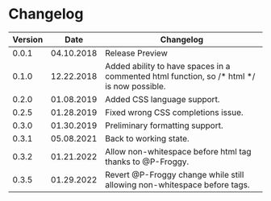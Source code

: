 # Changelog

| Version | Date | Changelog |
| ------- | -------- | ------ |
| 0.0.1 | 04.10.2018 | Release Preview |
| 0.1.0 | 12.22.2018 | Added ability to have spaces in a commented html function, so /* html */ is now possible. |
| 0.2.0 | 01.08.2019 | Added CSS language support. |
| 0.2.5 | 01.28.2019 | Fixed wrong CSS completions issue. |
| 0.3.0 | 01.30.2019 | Preliminary formatting support. |
| 0.3.1 | 05.08.2021 | Back to working state. |
| 0.3.2 | 01.21.2022 | Allow non-whitespace before html tag thanks to @P-Froggy. |
| 0.3.5 | 01.29.2022 | Revert @P-Froggy change while still allowing non-whitespace before tags. |

